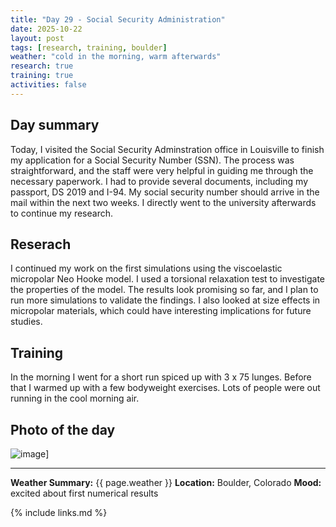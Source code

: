 ```yaml
---
title: "Day 29 - Social Security Administration"
date: 2025-10-22
layout: post
tags: [research, training, boulder]
weather: "cold in the morning, warm afterwards"
research: true
training: true
activities: false
---
```


## Day summary
Today, I visited the Social Security Adminstration office in Louisville to finish my application for a Social Security Number (SSN). 
The process was straightforward, and the staff were very helpful in guiding me through the necessary paperwork.
I had to provide several documents, including my passport, DS 2019 and I-94.
My social security number should arrive in the mail within the next two weeks.
I directly went to the university afterwards to continue my research.

## Reserach
I continued my work on the first simulations using the viscoelastic micropolar Neo Hooke model.
I used a torsional relaxation test to investigate the properties of the model.
The results look promising so far, and I plan to run more simulations to validate the findings.
I also looked at size effects in micropolar materials, which could have interesting implications for future studies.

## Training
In the morning I went for a short run spiced up with 3 x 75 lunges. 
Before that I warmed up with a few bodyweight exercises.
Lots of people were out running in the cool morning air.

## Photo of the day
![image](/alex-goes-usa-diary/photos/2025-10-22.jpg)]

---

**Weather Summary:** {{ page.weather }}
**Location:** Boulder, Colorado
**Mood:** excited about first numerical results

{% include links.md %}
